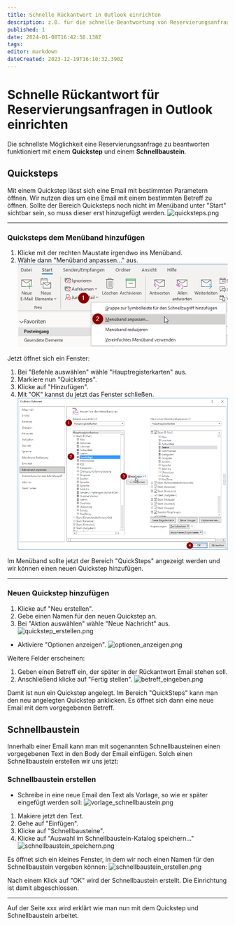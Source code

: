```yaml
---
title: Schnelle Rückantwort in Outlook einrichten
description: z.B. für die schnelle Beantwortung von Reservierungsanfragen
published: 1
date: 2024-01-08T16:42:58.138Z
tags: 
editor: markdown
dateCreated: 2023-12-19T16:10:32.390Z
---
```


# Schnelle Rückantwort für Reservierungsanfragen in Outlook einrichten
Die schnellste Möglichkeit eine Reservierungsanfrage zu beantworten funktioniert mit einem **Quickstep** und einem **Schnellbaustein**.

## Quicksteps
Mit einem Quickstep lässt sich eine Email mit bestimmten Parametern öffnen. Wir nutzen dies um eine Email mit einem bestimmten Betreff zu öffnen.
Sollte der Bereich Quicksteps noch nicht im Menüband unter "Start" sichtbar sein, so muss dieser erst hinzugefügt werden.
![quicksteps.png](/geschäftsstelle_einrichten/quicksteps.png)

---

### Quicksteps dem Menüband hinzufügen
1. Klicke mit der rechten Maustate irgendwo ins Menüband.
2. Wähle dann "Menüband anpassen..." aus.
![outlook_menüband_anpassen.png](/geschäftsstelle_einrichten/outlook_menüband_anpassen.png)

Jetzt öffnet sich ein Fenster:
1. Bei "Befehle auswählen" wähle "Hauptregisterkarten" aus.
2. Markiere nun "Quicksteps".
3. Klicke auf "Hinzufügen".
4. Mit "OK" kannst du jetzt das Fenster schließen.
![quicksteps_hinzufügen.png](/geschäftsstelle_einrichten/quicksteps_hinzufügen.png)

Im Menüband sollte jetzt der Bereich "QuickSteps" angezeigt werden und wir können einen neuen Quickstep hinzufügen.

---
### Neuen Quickstep hinzufügen
1. Klicke auf "Neu erstellen".
2. Gebe einen Namen für den neuen Quickstep an.
3. Bei "Aktion auswählen" wähle "Neue Nachricht" aus.
![quickstep_erstellen.png](/geschäftsstelle_einrichten/quickstep_erstellen.png)

- Aktiviere "Optionen anzeigen".
![optionen_anzeigen.png](/geschäftsstelle_einrichten/optionen_anzeigen.png)

Weitere Felder erscheinen:
1. Geben einen Betreff ein, der später in der Rückantwort Email stehen soll.
2. Anschließend klicke auf "Fertig stellen".
![betreff_eingeben.png](/geschäftsstelle_einrichten/betreff_eingeben.png)

Damit ist nun ein Quickstep angelegt. Im Bereich "QuickSteps" kann man den neu angelegten Quickstep anklicken. Es öffnet sich dann eine neue Email mit dem vorgegebenen Betreff.

## Schnellbaustein
Innerhalb einer Email kann man mit sogenannten Schnellbausteinen einen vorgegebenen Text in den Body der Email einfügen.
Solch einen Schnellbaustein erstellen wir uns jetzt:

### Schnellbaustein erstellen
- Schreibe in eine neue Email den Text als Vorlage, so wie er später eingefügt werden soll:
![vorlage_schnellbaustein.png](/geschäftsstelle_einrichten/vorlage_schnellbaustein.png)

1. Makiere jetzt den Text. 
2. Gehe auf "Einfügen".
3. Klicke auf "Schnellbausteine".
4. Klicke auf "Auswahl im Schnellbaustein-Katalog speichern..."
![schnellbaustein_speichern.png](/geschäftsstelle_einrichten/schnellbaustein_speichern.png)

Es öffnet sich ein kleines Fenster, in dem wir noch einen Namen für den Schnellbaustein vergeben können:
![schnellbaustein_erstellen.png](/geschäftsstelle_einrichten/schnellbaustein_erstellen.png)

Nach einem Klick auf "OK" wird der Schnellbaustein erstellt. Die Einrichtung ist damit abgeschlossen.

---

Auf der Seite xxx wird erklärt wie man nun mit dem Quickstep und Schnellbaustein arbeitet.

